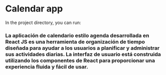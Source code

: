 
# Calendar app

In the project directory, you can run:

### La aplicación de calendario estilo agenda desarrollada en React JS es una herramienta de organización de tiempo diseñada para ayudar a los usuarios a planificar y administrar sus actividades diarias. La interfaz de usuario está construida utilizando los componentes de React para proporcionar una experiencia fluida y fácil de usar.

